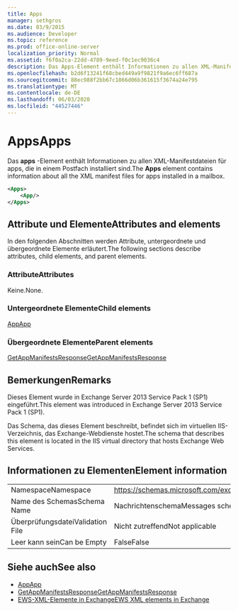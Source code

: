 ```yaml
---
title: Apps
manager: sethgros
ms.date: 03/9/2015
ms.audience: Developer
ms.topic: reference
ms.prod: office-online-server
localization_priority: Normal
ms.assetid: f6f0a2ca-22dd-4789-9eed-f0c1ec9036c4
description: Das Apps-Element enthält Informationen zu allen XML-Manifestdateien für apps, die in einem Postfach installiert sind.
ms.openlocfilehash: b2d6f13241f68cbed449a9f9821f9a6ec6ff687a
ms.sourcegitcommit: 88ec988f2bb67c1866d06b361615f3674a24e795
ms.translationtype: MT
ms.contentlocale: de-DE
ms.lasthandoff: 06/03/2020
ms.locfileid: "44527446"
---
```

# <a name="apps"></a><span data-ttu-id="1ec21-103">Apps</span><span class="sxs-lookup"><span data-stu-id="1ec21-103">Apps</span></span>

<span data-ttu-id="1ec21-104">Das **apps** -Element enthält Informationen zu allen XML-Manifestdateien für apps, die in einem Postfach installiert sind.</span><span class="sxs-lookup"><span data-stu-id="1ec21-104">The **Apps** element contains information about all the XML manifest files for apps installed in a mailbox.</span></span> 
  
```XML
<Apps>
    <App/>
</Apps>
```

## <a name="attributes-and-elements"></a><span data-ttu-id="1ec21-105">Attribute und Elemente</span><span class="sxs-lookup"><span data-stu-id="1ec21-105">Attributes and elements</span></span>

<span data-ttu-id="1ec21-106">In den folgenden Abschnitten werden Attribute, untergeordnete und übergeordnete Elemente erläutert.</span><span class="sxs-lookup"><span data-stu-id="1ec21-106">The following sections describe attributes, child elements, and parent elements.</span></span>
  
### <a name="attributes"></a><span data-ttu-id="1ec21-107">Attribute</span><span class="sxs-lookup"><span data-stu-id="1ec21-107">Attributes</span></span>

<span data-ttu-id="1ec21-108">Keine.</span><span class="sxs-lookup"><span data-stu-id="1ec21-108">None.</span></span>
  
### <a name="child-elements"></a><span data-ttu-id="1ec21-109">Untergeordnete Elemente</span><span class="sxs-lookup"><span data-stu-id="1ec21-109">Child elements</span></span>

[<span data-ttu-id="1ec21-110">App</span><span class="sxs-lookup"><span data-stu-id="1ec21-110">App</span></span>](app.md)
  
### <a name="parent-elements"></a><span data-ttu-id="1ec21-111">Übergeordnete Elemente</span><span class="sxs-lookup"><span data-stu-id="1ec21-111">Parent elements</span></span>

[<span data-ttu-id="1ec21-112">GetAppManifestsResponse</span><span class="sxs-lookup"><span data-stu-id="1ec21-112">GetAppManifestsResponse</span></span>](getappmanifestsresponse.md)
  
## <a name="remarks"></a><span data-ttu-id="1ec21-113">Bemerkungen</span><span class="sxs-lookup"><span data-stu-id="1ec21-113">Remarks</span></span>

<span data-ttu-id="1ec21-114">Dieses Element wurde in Exchange Server 2013 Service Pack 1 (SP1) eingeführt.</span><span class="sxs-lookup"><span data-stu-id="1ec21-114">This element was introduced in Exchange Server 2013 Service Pack 1 (SP1).</span></span>
  
<span data-ttu-id="1ec21-115">Das Schema, das dieses Element beschreibt, befindet sich im virtuellen IIS-Verzeichnis, das Exchange-Webdienste hostet.</span><span class="sxs-lookup"><span data-stu-id="1ec21-115">The schema that describes this element is located in the IIS virtual directory that hosts Exchange Web Services.</span></span>
  
## <a name="element-information"></a><span data-ttu-id="1ec21-116">Informationen zu Elementen</span><span class="sxs-lookup"><span data-stu-id="1ec21-116">Element information</span></span>

|||
|:-----|:-----|
|<span data-ttu-id="1ec21-117">Namespace</span><span class="sxs-lookup"><span data-stu-id="1ec21-117">Namespace</span></span>  <br/> |https://schemas.microsoft.com/exchange/services/2006/messages  <br/> |
|<span data-ttu-id="1ec21-118">Name des Schemas</span><span class="sxs-lookup"><span data-stu-id="1ec21-118">Schema Name</span></span>  <br/> |<span data-ttu-id="1ec21-119">Nachrichtenschema</span><span class="sxs-lookup"><span data-stu-id="1ec21-119">Messages schema</span></span>  <br/> |
|<span data-ttu-id="1ec21-120">Überprüfungsdatei</span><span class="sxs-lookup"><span data-stu-id="1ec21-120">Validation File</span></span>  <br/> |<span data-ttu-id="1ec21-121">Nicht zutreffend</span><span class="sxs-lookup"><span data-stu-id="1ec21-121">Not applicable</span></span>  <br/> |
|<span data-ttu-id="1ec21-122">Leer kann sein</span><span class="sxs-lookup"><span data-stu-id="1ec21-122">Can be Empty</span></span>  <br/> |<span data-ttu-id="1ec21-123">False</span><span class="sxs-lookup"><span data-stu-id="1ec21-123">False</span></span>  <br/> |
   
## <a name="see-also"></a><span data-ttu-id="1ec21-124">Siehe auch</span><span class="sxs-lookup"><span data-stu-id="1ec21-124">See also</span></span>

- [<span data-ttu-id="1ec21-125">App</span><span class="sxs-lookup"><span data-stu-id="1ec21-125">App</span></span>](app.md)
- [<span data-ttu-id="1ec21-126">GetAppManifestsResponse</span><span class="sxs-lookup"><span data-stu-id="1ec21-126">GetAppManifestsResponse</span></span>](getappmanifestsresponse.md)
- [<span data-ttu-id="1ec21-127">EWS-XML-Elemente in Exchange</span><span class="sxs-lookup"><span data-stu-id="1ec21-127">EWS XML elements in Exchange</span></span>](ews-xml-elements-in-exchange.md)

